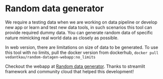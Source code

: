 # Random data generator


We require a testing data when we are working on data pipeline or develop new app or learn and test new data tools, in such scenarios this tool can provide required dummy data. You can generate random data of specific nature mimicking real world data as closely as possible.

In web version, there are limitations on size of data to be generated. To use this tool with no limits, pull the docker version from dockerhub,
`docker pull vedantkau/random-datagen-webapp:no_limits`

Checkout the webapp at [Random data generator](https://random-data-generator.streamlitapp.com/). Thanks to streamlit framework and community cloud that helped this development!
